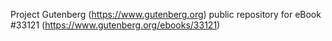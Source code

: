 Project Gutenberg (https://www.gutenberg.org) public repository for eBook #33121 (https://www.gutenberg.org/ebooks/33121)
